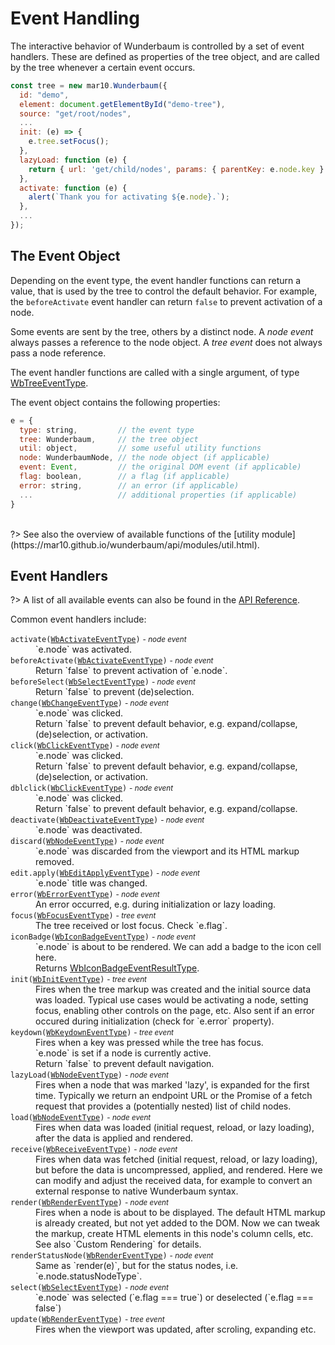 # Event Handling

The interactive behavior of Wunderbaum is controlled by a set of event handlers.
These are defined as properties of the tree object, and are called by the tree
whenever a certain event occurs.

```js
const tree = new mar10.Wunderbaum({
  id: "demo",
  element: document.getElementById("demo-tree"),
  source: "get/root/nodes",
  ...
  init: (e) => {
    e.tree.setFocus();
  },
  lazyLoad: function (e) {
    return { url: 'get/child/nodes', params: { parentKey: e.node.key } };
  },
  activate: function (e) {
    alert(`Thank you for activating ${e.node}.`);
  },
  ...
});
```

## The Event Object

Depending on the event type, the event handler functions can return a value,
that is used by the tree to control the default behavior. For example, the
`beforeActivate` event handler can return `false` to prevent activation of a node.

Some events are sent by the tree, others by a distinct node.
A <i>node event</i> always passes a reference to the node object.
A <i>tree event</i> does not always pass a node reference.

The event handler functions are called with a single argument, of type
[WbTreeEventType](https://mar10.github.io/wunderbaum/api/interfaces/types.WbTreeEventType.html).

The event object contains the following properties:

```js
e = {
  type: string,         // the event type
  tree: Wunderbaum,     // the tree object
  util: object,         // some useful utility functions
  node: WunderbaumNode, // the node object (if applicable)
  event: Event,         // the original DOM event (if applicable)
  flag: boolean,        // a flag (if applicable)
  error: string,        // an error (if applicable)
  ...                   // additional properties (if applicable)
}
```

<br>
?> See also the overview of available functions of the
[utility module](https://mar10.github.io/wunderbaum/api/modules/util.html).

## Event Handlers

?> A list of all available events can also be found in the
[API Reference](https://mar10.github.io/wunderbaum/api/interfaces/wb_options.WunderbaumOptions.html).

Common event handlers include:

<dl>

<dt>
  <code>activate(<a href="https://mar10.github.io/wunderbaum/api/interfaces/types.WbActivateEventType.html">WbActivateEventType</a>)</code>
  <small>- <i>node event</i></small>
</dt> <dd>
  `e.node` was activated.
</dd>

<dt>
  <code>beforeActivate(<a href="https://mar10.github.io/wunderbaum/api/interfaces/types.WbActivateEventType.html">WbActivateEventType</a>)</code>
  <small>- <i>node event</i></small>
</dt> <dd>
  Return `false` to prevent activation of `e.node`.
</dd>

<dt>
  <code>beforeSelect(<a href="https://mar10.github.io/wunderbaum/api/interfaces/types.WbSelectEventType.html">WbSelectEventType</a>)</code>
  <small>- <i>node event</i></small>
</dt> <dd>
  Return `false` to prevent (de)selection.
</dd>

<dt>
  <code>change(<a href="https://mar10.github.io/wunderbaum/api/interfaces/types.WbChangeEventType.html">WbChangeEventType</a>)</code>
  <small>- <i>node event</i></small>
</dt> <dd>
  `e.node` was clicked. <br>
  Return `false` to prevent default behavior, e.g. expand/collapse, 
  (de)selection, or activation.
</dd>

<dt>
  <code>click(<a href="https://mar10.github.io/wunderbaum/api/interfaces/types.WbClickEventType.html">WbClickEventType</a>)</code>
  <small>- <i>node event</i></small>
</dt> <dd>
  `e.node` was clicked. <br>
  Return `false` to prevent default behavior, e.g. expand/collapse, 
  (de)selection, or activation.
</dd>

<dt>
  <code>dblclick(<a href="https://mar10.github.io/wunderbaum/api/interfaces/types.WbClickEventType.html">WbClickEventType</a>)</code>
  <small>- <i>node event</i></small>
</dt> <dd>
  `e.node` was clicked. <br>
  Return `false` to prevent default behavior, e.g. expand/collapse.
</dd>

<dt>
  <code>deactivate(<a href="https://mar10.github.io/wunderbaum/api/interfaces/types.WbDeactivateEventType.html">WbDeactivateEventType</a>)</code>
  <small>- <i>node event</i></small>
</dt> <dd>
  `e.node` was deactivated.
</dd>

<dt>
  <code>discard(<a href="https://mar10.github.io/wunderbaum/api/interfaces/types.WbNodeEventType.html">WbNodeEventType</a>)</code>
  <small>- <i>node event</i></small>
</dt> <dd>
  `e.node` was discarded from the viewport and its HTML markup removed.
</dd>

<dt>
  <code>edit.apply(<a href="https://mar10.github.io/wunderbaum/api/interfaces/types.WbEditApplyEventType.html">WbEditApplyEventType</a>)</code>
  <small>- <i>node event</i></small>
</dt> <dd>
  `e.node` title was changed.
</dd>

<dt>
  <code>error(<a href="https://mar10.github.io/wunderbaum/api/interfaces/types.WbErrorEventType.html">WbErrorEventType</a>)</code>
  <small>- <i>node event</i></small>
</dt> <dd>
  An error occurred, e.g. during initialization or lazy loading.
</dd>

<dt>
  <code>focus(<a href="https://mar10.github.io/wunderbaum/api/interfaces/types.WbFocusEventType.html">WbFocusEventType</a>)</code>
  <small>- <i>tree event</i></small>
</dt> <dd>
  The tree received or lost focus. Check `e.flag`.
</dd>

<dt>
  <code>iconBadge(<a href="https://mar10.github.io/wunderbaum/api/interfaces/types.WbIconBadgeEventType.html) an">WbIconBadgeEventType</a>)</code>
  <small>- <i>node event</i></small>
</dt> <dd>
  `e.node` is about to be rendered. We can add a badge to the icon cell here. <br>
  Returns <a href="https://mar10.github.io/wunderbaum/api/interfaces/types.WbIconBadgeEventResultType.html">WbIconBadgeEventResultType</a>.
</dd>
  
<dt>
  <code>init(<a href="https://mar10.github.io/wunderbaum/api/interfaces/types.WbInitEventType.html">WbInitEventType</a>)</code>
  <small>- <i>tree event</i></small>
</dt> <dd>
  Fires when the tree markup was created and the initial source data was loaded.
  Typical use cases would be activating a node, setting focus, enabling other
  controls on the page, etc.
  Also sent if an error occured during initialization (check for `e.error` property).
</dd>

<dt>
  <code>keydown(<a href="https://mar10.github.io/wunderbaum/api/interfaces/types.WbKeydownEventType.html">WbKeydownEventType</a>)</code>
  <small>- <i>tree event</i></small>
</dt> <dd>
  Fires when a key was pressed while the tree has focus. <br>
  `e.node` is set if a node is currently active. <br>
  Return `false` to prevent default navigation.
</dd>

<dt>
  <code>lazyLoad(<a href="https://mar10.github.io/wunderbaum/api/interfaces/types.WbNodeEventType.html">WbNodeEventType</a>)</code>
  <small>- <i>node event</i></small>
</dt> <dd>
  Fires when a node that was marked 'lazy', is expanded for the first time.
  Typically we return an endpoint URL or the Promise of a fetch request that
  provides a (potentially nested) list of child nodes.
</dd>

<dt>
  <code>load(<a href="https://mar10.github.io/wunderbaum/api/interfaces/types.WbNodeEventType.html">WbNodeEventType</a>)</code>
  <small>- <i>node event</i></small>
</dt> <dd>
  Fires when data was loaded (initial request, reload, or lazy loading),
  after the data is applied and rendered.
</dd>

<dt>
  <code>receive(<a href="https://mar10.github.io/wunderbaum/api/interfaces/types.WbReceiveEventType.html">WbReceiveEventType</a>)</code>
  <small>- <i>node event</i></small>
</dt> <dd>
  Fires when data was fetched (initial request, reload, or lazy loading),
  but before the data is uncompressed, applied, and rendered.
  Here we can modify and adjust the received data, for example to convert an
  external response to native Wunderbaum syntax.
</dd>

<dt>
  <code>render(<a href="https://mar10.github.io/wunderbaum/api/interfaces/types.WbRenderEventType.html">WbRenderEventType</a>)</code>
  <small>- <i>node event</i></small>
</dt> <dd>
  Fires when a node is about to be displayed.
  The default HTML markup is already created, but not yet added to the DOM.
  Now we can tweak the markup, create HTML elements in this node's column
  cells, etc. <br>
  See also `Custom Rendering` for details.
</dd>

<dt>
  <code>renderStatusNode(<a href="https://mar10.github.io/wunderbaum/api/interfaces/types.WbRenderEventType.html">WbRenderEventType</a>)</code>
  <small>- <i>node event</i></small>
</dt> <dd>
  Same as `render(e)`, but for the status nodes, i.e. `e.node.statusNodeType`.
</dd>

<dt>
  <code>select(<a href="https://mar10.github.io/wunderbaum/api/interfaces/types.WbSelectEventType.html">WbSelectEventType</a>)</code>
  <small>- <i>node event</i></small>
</dt> <dd>
  `e.node` was selected (`e.flag === true`) or deselected (`e.flag === false`)
</dd>

<dt>
  <code>update(<a href="https://mar10.github.io/wunderbaum/api/interfaces/types.WbRenderEventType.html">WbRenderEventType</a>)</code>
  <small>- <i>tree event</i></small>
</dt> <dd>
  Fires when the viewport was updated, after scroling, expanding etc.
</dd>

</dl>
